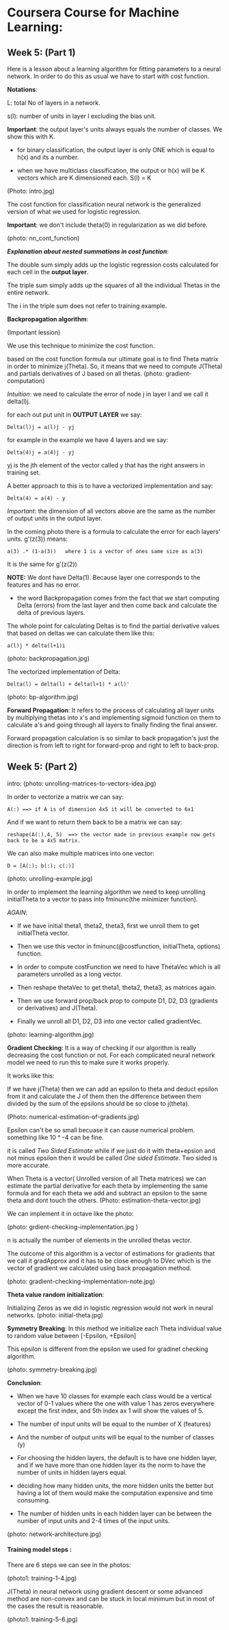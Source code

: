 # Coursera Course for Machine Learning:


## Week 5: (Part 1)

Here is a lesson about a learning algorithm for fitting parameters to a neural network. In order to do this as usual we have to start with cost function.

__Notations__:

L: total No of layers in a network.

s(l): number of units in layer l excluding the bias unit.

__Important__: the output layer's units always equals the number of classes. We show this with K.

* for binary classification, the output layer is only ONE which is equal to h(x) and its a number.

* when we have multiclass classification, the output  or h(x) will be K vectors which are K dimensioned each. S(l) = K

(Photo: intro.jpg)

The cost function for classification neural network is the generalized version of what we used for logistic regression.

__Important__: we don't include theta(0) in regularization as we did before.

(photo: nn_cont_function)

**_Explanation about nested summations in cost function_**:

The double sum simply adds up the logistic regression costs calculated for each cell in the __output layer__.

The triple sum simply adds up the squares of all the individual Thetas in the entire network.

The i in the triple sum does not refer to training example.

__Backpropagation algorithm__:

(Important lession)

We use this technique to minimize the cost function.

based on the cost function formula our ultimate goal is to find  Theta matrix in order to minimize j(Theta). So, it means that we need to compute J(Theta) and partials derivatives of J based on all thetas.
(photo: gradient-computation)

_Intuition_: we need to calculate the error of node j in layer l and we call it delta(l)j.

for each out put unit in __OUTPUT LAYER__ we say:
```
Delta(l)j = a(l)j - yj
```
for example in the example we have 4 layers and we say:
```
Delta(4)j = a(4)j - yj
```
yj is the jth element of the vector called y that has the right answers in training set.

A better approach to this is to have a vectorized implementation and say:

```
Delta(4) = a(4) - y
```
_Important_: the dimension of all vectors above are the same as the number of output units in the output layer.

In the coming photo there is a formula to calculate the error for each layers' units.
g'(z(3)) means:
```
a(3) .* (1-a(3))   where 1 is a vector of ones same size as a(3)
```
It is the same for g'(z(2))

__NOTE:__ We dont have Delta(1). Because layer one corresponds to the features and has no error.

* the word Backpropagation comes from the fact that we start computing Delta (errors) from the last layer and then come back and calculate the delta of previous layers.

The whole point for calculating Deltas is to find the partial derivative values that based on deltas we can calculate them like this:

```
a(l)j * delta(l+1)i
```
(photo: backpropagation.jpg)

The vectorized implementation of Delta:
```
Delta(l) = delta(l) + delta(l+1) * a(l)'
```

(photo: bp-algorithm.jpg)

__Forward Propagation__: It refers to the process of calculating all layer units by multiplying thetas into x's and implementing sigmoid function on them to calculate a's and going through all layers to finally finding the final answer.

Forward propagation calculation is so similar to back propagation's just the direction is from left to right for forward-prop and right to left to back-prop.

## Week 5: (Part 2)

intro: (photo: unrolling-matrices-to-vectors-idea.jpg)

In order to vectorize a matrix we can say:
```
A(:) ==> if A is of dimension 4x5 it will be converted to 6x1
```
And if we want to return them back to be a matrix we can say:
```
reshape(A(:),4, 5)  ==> the vector made in previous example now gets back to be a 4x5 matrix.
```
We can also make multiple matrices into one vector:
```
D = [A(:); b(:); c(:)]
```

(photo: unrolling-example.jpg)

In order to implement the learning algorithm we need to keep unrolling initialTheta to a vector to pass into fminunc(the minimizer function).

_AGAIN_:
* If we have initial theta1, theta2, theta3, first we unroll them to get initialTheta vector.
* Then we use this vector in fminunc(@costfunction, initialTheta, options) function.

* In order to compute costFunction we need to have ThetaVec which is all parameters unrolled as a long vector.
* Then reshape thetaVec to get theta1, theta2, theta3, as matrices again.

* Then we use forward prop/back prop to compute D1, D2, D3 (gradients or derivatives) and J(Theta).

* Finally we unroll all D1, D2, D3 into one vector called gradientVec.

(photo: learning-algorithm.jpg)

__Gradient Checking__:
It is a way of checking if our algorithm is really decreasing the cost function or not. For each complicated neural network model we need to run this to make sure it works properly.

It works like this:

If we have j(Theta) then we can add an epsilon to theta and deduct epsilon from it and calculate the J of them then the difference between them divided by the sum of the epsilons should be so close to j(theta).

(Photo: numerical-estimation-of-gradients.jpg)

Epsilon can't be so small becuase it can cause numerical problem. something like 10 ^ -4 can be fine.

it is called _Two Sided Estimate_ while if we just do it with theta+epsion and not minus epsilon then it would be called _One sided Estimate_. Two sided is more accurate.

When Theta is a vector( Unrolled version of all Theta matrices) we can estimate the partial derivative for each theta by implementing the same formula and for each theta we add and subtract an epsilon to the same theta and dont touch the others.
(Photo: estimation-theta-vector.jpg)

We can implement it in octave like the photo:

(photo: grdient-checking-implementation.jpg )

n is actually the number of elements in the unrolled thetas vector.

The outcome of this algorithm is a vector of estimations for gradients that we call it gradApprox and it has to be close enough to DVec which is the vector of gradient we calculated using back propagation method.

(photo: gradient-checking-implementation-note.jpg)

__Theta value random initialization__:

Initializing Zeros as we did in logistic regression would not work in neural networks.
 (photo: initial-theta.jpg)

__Symmetry Breaking__: In this method we initialize each Theta individual value to random value between [-Epsilon, +Epsilon]

This epsilon is different from the epsilon we used for gradinet checking algorithm.

(photo: symmetry-breaking.jpg)

__Conclusion__:

* When we have 10 classes for example each class would be a vertical vector of 0-1 values where the one with value 1 has zeros everywhere except the first index, and 5th index ax 1 will show the values of 5.

 * The number of input units will be equal to the number of X (features)
 * And the number of output units will be equal to the number of classes (y)

* For choosing the hidden layers, the default is to have one hidden layer, and if we have more than one hidden layer its the norm to have the number of units in hidden layers equal.

* deciding how many hidden units, the more hidden units the better but having a lot of them would make the computation expensive and time consuming.

* The number of hidden units in each hidden layer can be between the number of input units and 2-4 times of the input units.

(photo: network-architecture.jpg)

#### Training model steps :
There are 6 steps we can see in the photos:

(photo1: training-1-4.jpg)

J(Theta) in neural network using gradient descent or some advanced method are non-convex and can be stuck in local minimum but in most of the cases the result is reasonable.

(photo1: training-5-6.jpg)
